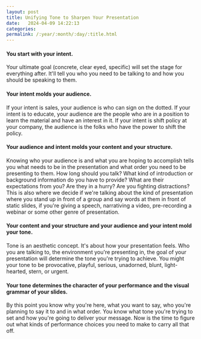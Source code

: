 ```yaml
---
layout: post
title: Unifying Tone to Sharpen Your Presentation
date:   2024-04-09 14:22:13
categories: 
permalink: /:year/:month/:day/:title.html
---
```


#### You start with your intent.

Your ultimate goal (concrete, clear eyed, specific) will set the stage for everything after.  It'll tell you who you need to be talking to and how you should be speaking to them.

#### Your intent molds your audience.

If your intent is sales, your audience is who can sign on the dotted.  If your intent is to educate, your audience are the people who are in a position to learn the material and have an interest in it. If your intent is shift policy at your company, the audience is the folks who have the power to shift the policy.  

#### Your audience and intent molds your content and your structure.

Knowing who your audience is and what you are hoping to accomplish tells you what needs to be in the presentation and what order you need to be presenting to them.  How long should you talk?  What kind of introduction or background information do you have to provide?  What are their expectations from you?  Are they in a hurry? Are you fighting distractions?  This is also where we decide if we're talking about the kind of presentation where you stand up in front of a group and say words at them in front of static slides, if you're giving a speech, narrativing a video, pre-recording a webinar or some other genre of presentation.

#### Your content and your structure and your audience and your intent mold your tone.

Tone is an aesthetic concept.  It's about how your presentation feels.  Who you are talking to, the environment you're presenting in, the goal of your presentation will determine the tone you're trying to achieve.  You might your tone to be provocative, playful, serious, unadorned, blunt, light-hearted, stern, or urgent.

#### Your tone determines the character of your performance and the visual grammar of your slides.

By this point you know why you're here, what you want to say, who you're planning to say it to and in what order.  You know what tone you're trying to set and how you're going to deliver your message.  Now is the time to figure out what kinds of performance choices you need to make to carry all that off.  
